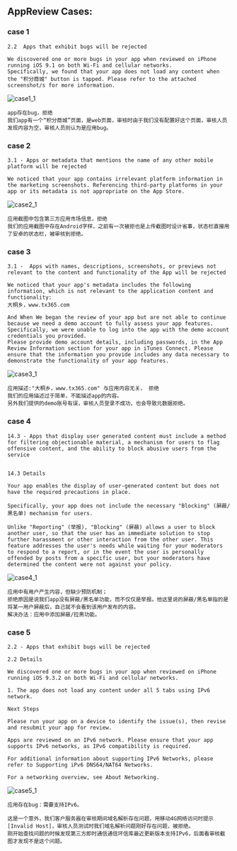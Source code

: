 
## AppReview Cases:

### case 1
```
2.2  Apps that exhibit bugs will be rejected

We discovered one or more bugs in your app when reviewed on iPhone running iOS 9.1 on both Wi-Fi and cellular networks.
Specifically, we found that your app does not load any content when the "积分商城" button is tapped. Please refer to the attached screenshot/s for more information.
```
![case1_1][case1_1]

```
app存在bug，拒绝
我们app有一个“积分商城”页面，是web页面，审核时由于我们没有配置好这个页面，审核人员发现内容为空，审核人员则认为是应用bug。
```

### case 2
```
3.1 - Apps or metadata that mentions the name of any other mobile platform will be rejected

We noticed that your app contains irrelevant platform information in the marketing screenshots. Referencing third-party platforms in your app or its metadata is not appropriate on the App Store.
```
![case2_1][case2_1]

```
应用截图中包含第三方应用市场信息，拒绝
我们的应用截图中存在Android字样，之前有一次被拒也是上传截图时设计省事，状态栏直接用了安卓的状态栏，被审核到拒绝。
```

### case 3
```
3.1 -  Apps with names, descriptions, screenshots, or previews not relevant to the content and functionality of the App will be rejected

We noticed that your app's metadata includes the following information, which is not relevant to the application content and functionality:
大桐乡，www.tx365.com

And When We began the review of your app but are not able to continue because we need a demo account to fully assess your app features.
Specifically, we were unable to log into the app with the demo account credentials you provided. 
Please provide demo account details, including passwords, in the App Review Information section for your app in iTunes Connect. Please ensure that the information you provide includes any data necessary to demonstrate the functionality of your app features.
```
![case3_1][case3_1]

```
应用描述:"大桐乡，www.tx365.com" 与应用内容无关， 拒绝
我们的应用描述过于简单，不能描述app的内容。
另外我们提供的demo账号有误，审核人员登录不成功，也会导致元数据拒绝。
```

### case 4
```
14.3 - Apps that display user generated content must include a method for filtering objectionable material, a mechanism for users to flag offensive content, and the ability to block abusive users from the service


14.3 Details

Your app enables the display of user-generated content but does not have the required precautions in place.

Specifically, your app does not include the necessary "Blocking" (屏蔽/黑名单) mechanism for users.

Unlike "Reporting" (举报), "Blocking" (屏蔽) allows a user to block another user, so that the user has an immediate solution to stop further harassment or other interaction from the other user. This feature addresses the user's needs while waiting for your moderators to respond to a report, or in the event the user is personally offended by posts from a specific user, but your moderators have determined the content were not against your policy.
```
![case4_1][case4_1]

```
应用中有用户产生内容，但缺少预防机制；
拒绝原因是说我们app没有屏蔽/黑名单功能，而不仅仅是举报。他这里说的屏蔽/黑名单指的是将某一用户屏蔽后，自己就不会看到该用户发布的内容。
解决办法：应用中添加屏蔽/拉黑功能。
```

### case 5
```
2.2 - Apps that exhibit bugs will be rejected

2.2 Details

We discovered one or more bugs in your app when reviewed on iPhone running iOS 9.3.2 on both Wi-Fi and cellular networks.

1. The app does not load any content under all 5 tabs using IPv6 network. 

Next Steps

Please run your app on a device to identify the issue(s), then revise and resubmit your app for review. 

Apps are reviewed on an IPv6 network. Please ensure that your app supports IPv6 networks, as IPv6 compatibility is required.

For additional information about supporting IPv6 Networks, please refer to Supporting iPv6 DNS64/NAT64 Networks.

For a networking overview, see About Networking.
```

![case5_1][case5_1]

```
应用存在bug：需要支持IPv6。

这是一个意外，我们客户服务器在审核期间域名解析存在问题，用移动4G网络访问时提示[Invalid Host]，审核人员测试时我们域名解析问题刚好存在问题，被拒绝。
刚开始查找问题的时候发现第三方即时通信通信环信库最近更新版本支持IPv6，后面看审核截图才发现不是这个问题。

```




[case1_1]: https://github.com/github-xiaogang/AppReview/blob/master/resource/case1/1.png
[case2_1]: https://github.com/github-xiaogang/AppReview/blob/master/resource/case2/1.png
[case3_1]: https://github.com/github-xiaogang/AppReview/blob/master/resource/case3/1.png
[case4_1]: https://github.com/github-xiaogang/AppReview/blob/master/resource/case4/1.png
[case5_1]: https://github.com/github-xiaogang/AppReview/blob/master/resource/case5/1.png


